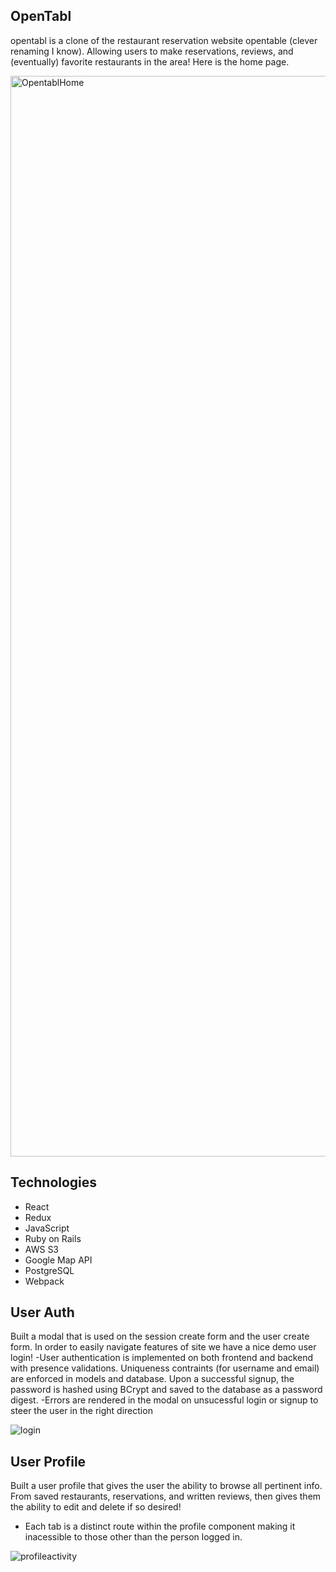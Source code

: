 

**OpenTabl**
-----------------------------
opentabl is a clone of the restaurant reservation website opentable (clever renaming I know). Allowing users to make reservations, reviews, and (eventually) favorite restaurants in the area! Here is the home page.

<img width="1729" alt="OpentablHome" src="https://user-images.githubusercontent.com/87534348/161307351-62795076-e176-4a16-96dc-b3e9dc93268d.png">

**Technologies**
------------------------
- React
- Redux
- JavaScript
- Ruby on Rails
- AWS S3
- Google Map API
- PostgreSQL
- Webpack

**User Auth**
------------
Built a modal that is used on the session create form and the user create form. In order to easily navigate features of site we have a nice demo user login!
-User authentication is implemented on both frontend and backend with presence validations. Uniqueness contraints (for username and email) are enforced in models and database. Upon a successful signup, the password is hashed using BCrypt and saved to the database as a password digest. 
-Errors are rendered in the modal on unsucessful login or signup to steer the user in the right direction 

![login](https://user-images.githubusercontent.com/87534348/166074817-7b18c24d-371f-409b-9482-f6c513dc167b.gif)

**User Profile**
------------------
Built a user profile that gives the user the ability to browse all pertinent info. From saved restaurants, reservations, and written reviews, then gives them the ability to edit and delete if so desired!
- Each tab is a distinct route within the profile component making it inacessible to those other than the person logged in. 

![profileactivity](https://user-images.githubusercontent.com/87534348/166076547-f8764ce2-47c5-409d-a5a0-1ee290501415.gif)

